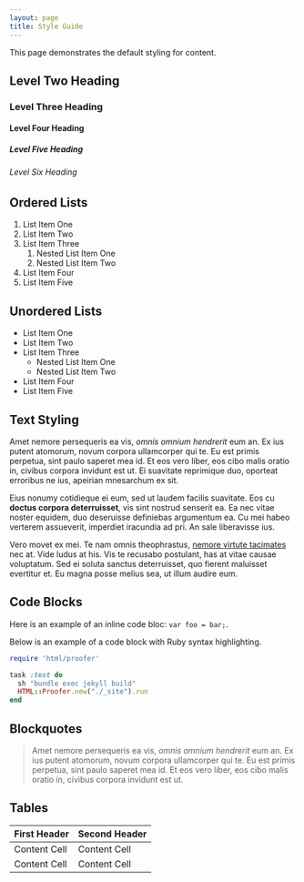 ```yaml
---
layout: page
title: Style Guide
---
```


This page demonstrates the default styling for content.


## Level Two Heading

### Level Three Heading

#### Level Four Heading

##### Level Five Heading

###### Level Six Heading


## Ordered Lists

1. List Item One
1. List Item Two
1. List Item Three
    1. Nested List Item One
    1. Nested List Item Two
1. List Item Four
1. List Item Five


## Unordered Lists

- List Item One
- List Item Two
- List Item Three
    - Nested List Item One
    - Nested List Item Two
- List Item Four
- List Item Five


## Text Styling

Amet nemore persequeris ea vis, _omnis omnium hendrerit_ eum an. Ex ius putent atomorum, novum corpora ullamcorper qui te. Eu est primis perpetua, sint paulo saperet mea id. Et eos vero liber, eos cibo malis oratio in, civibus corpora invidunt est ut. Ei suavitate reprimique duo, oporteat erroribus ne ius, apeirian mnesarchum ex sit.

Eius nonumy cotidieque ei eum, sed ut laudem facilis suavitate. Eos cu **doctus corpora deterruisset**, vis sint nostrud senserit ea. Ea nec vitae noster equidem, duo deseruisse definiebas argumentum ea. Cu mei habeo verterem assueverit, imperdiet iracundia ad pri. An sale liberavisse ius.

Vero movet ex mei. Te nam omnis theophrastus, [nemore virtute tacimates](/) nec at. Vide ludus at his. Vis te recusabo postulant, has at vitae causae voluptatum. Sed ei soluta sanctus deterruisset, quo fierent maluisset evertitur et. Eu magna posse melius sea, ut illum audire eum.


## Code Blocks

Here is an example of an inline code bloc: `var foo = bar;`.

Below is an example of a code block with Ruby syntax highlighting.

```ruby
require 'html/proofer'

task :test do
  sh "bundle exec jekyll build"
  HTML::Proofer.new("./_site").run
end
```


## Blockquotes

> Amet nemore persequeris ea vis, _omnis omnium hendrerit_ eum an. Ex ius putent atomorum, novum corpora ullamcorper qui te. Eu est primis perpetua, sint paulo saperet mea id. Et eos vero liber, eos cibo malis oratio in, civibus corpora invidunt est ut.


## Tables

| First Header  | Second Header |
| ------------- | ------------- |
| Content Cell  | Content Cell  |
| Content Cell  | Content Cell  |
